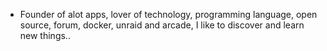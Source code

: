 - Founder of alot apps, lover of technology, programming language, open source, forum, docker, unraid and arcade, I like to discover and learn new things..
  <br>











































































































































































































































































































































































































































































































































































































































































































































































































































































































































































































































































































































































































































































































































































































































































































































